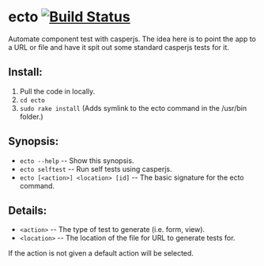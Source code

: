 ecto [![Build Status](https://travis-ci.org/jenkinslaw/ecto.png?branch=master)](https://travis-ci.org/jenkinslaw/ecto)
============
Automate component test with casperjs. The idea here is
to point the app to a URL or file and have it spit out some
standard casperjs tests for it.

Install:
--------
1. Pull the code in locally.
1. `cd ecto`
1. `sudo rake install` (Adds  symlink to the ecto command in the /usr/bin folder.)

Synopsis:
---------
* `ecto --help` -- Show this synopsis.
* `ecto selftest` -- Run self tests using casperjs.
* `ecto [<action>] <location> [id]` -- The basic signature for the ecto command.

Details:
---------
* `<action>` -- The type of test to generate (i.e. form, view).
* `<location>` -- The location of the file for URL to generate tests for.

If the action is not given a default action will be selected.


